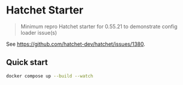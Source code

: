 # Hatchet Starter

> Minimum repro Hatchet starter for 0.55.21 to demonstrate config loader issue(s)

See <https://github.com/hatchet-dev/hatchet/issues/1380>.

## Quick start

```sh
docker compose up --build --watch
```

